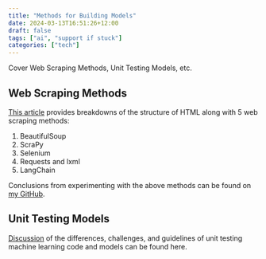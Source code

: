```yaml
---
title: "Methods for Building Models"
date: 2024-03-13T16:51:26+12:00
draft: false
tags: ["ai", "support if stuck"]
categories: ["tech"]
---
```


Cover Web Scraping Methods, Unit Testing Models, etc. 

<!--more-->

## Web Scraping Methods
[This article](https://www.comet.com/site/blog/top-5-web-scraping-methods-including-using-llms/) provides breakdowns of the structure of HTML along with 5 web scraping methods:

1. BeautifulSoup
2. ScraPy
3. Selenium
4. Requests and lxml 
5. LangChain

Conclusions from experimenting with the above methods can be found on [my GitHub](https://github.com/yiyangjessieyu/Machine-Learning/blob/main/web_scraping.ipynb).


## Unit Testing Models

[Discussion](https://eugeneyan.com/writing/unit-testing-ml/) of the differences, challenges, and guidelines of unit testing machine learning code and models can be found here.
